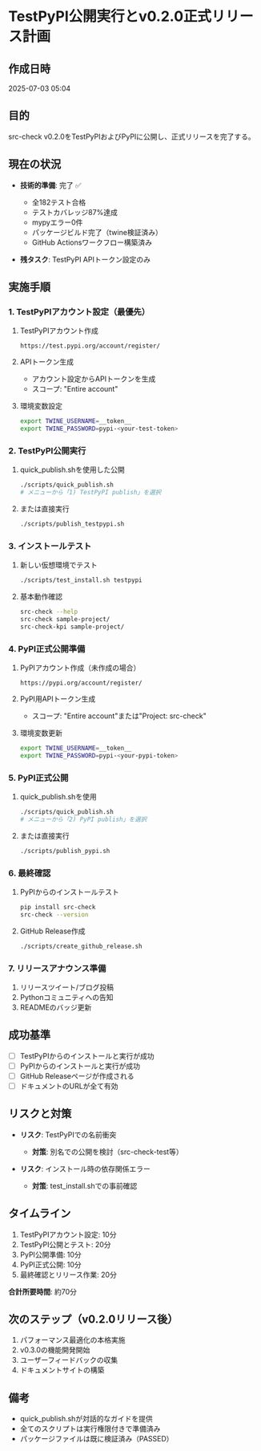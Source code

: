 # TestPyPI公開実行とv0.2.0正式リリース計画

## 作成日時
2025-07-03 05:04

## 目的
src-check v0.2.0をTestPyPIおよびPyPIに公開し、正式リリースを完了する。

## 現在の状況
- **技術的準備**: 完了 ✅
  - 全182テスト合格
  - テストカバレッジ87%達成
  - mypyエラー0件
  - パッケージビルド完了（twine検証済み）
  - GitHub Actionsワークフロー構築済み
  
- **残タスク**: TestPyPI APIトークン設定のみ

## 実施手順

### 1. TestPyPIアカウント設定（最優先）
1. TestPyPIアカウント作成
   ```
   https://test.pypi.org/account/register/
   ```

2. APIトークン生成
   - アカウント設定からAPIトークンを生成
   - スコープ: "Entire account"

3. 環境変数設定
   ```bash
   export TWINE_USERNAME=__token__
   export TWINE_PASSWORD=pypi-<your-test-token>
   ```

### 2. TestPyPI公開実行
1. quick_publish.shを使用した公開
   ```bash
   ./scripts/quick_publish.sh
   # メニューから「1) TestPyPI publish」を選択
   ```

2. または直接実行
   ```bash
   ./scripts/publish_testpypi.sh
   ```

### 3. インストールテスト
1. 新しい仮想環境でテスト
   ```bash
   ./scripts/test_install.sh testpypi
   ```

2. 基本動作確認
   ```bash
   src-check --help
   src-check sample-project/
   src-check-kpi sample-project/
   ```

### 4. PyPI正式公開準備
1. PyPIアカウント作成（未作成の場合）
   ```
   https://pypi.org/account/register/
   ```

2. PyPI用APIトークン生成
   - スコープ: "Entire account"または"Project: src-check"

3. 環境変数更新
   ```bash
   export TWINE_USERNAME=__token__
   export TWINE_PASSWORD=pypi-<your-pypi-token>
   ```

### 5. PyPI正式公開
1. quick_publish.shを使用
   ```bash
   ./scripts/quick_publish.sh
   # メニューから「2) PyPI publish」を選択
   ```

2. または直接実行
   ```bash
   ./scripts/publish_pypi.sh
   ```

### 6. 最終確認
1. PyPIからのインストールテスト
   ```bash
   pip install src-check
   src-check --version
   ```

2. GitHub Release作成
   ```bash
   ./scripts/create_github_release.sh
   ```

### 7. リリースアナウンス準備
1. リリースツイート/ブログ投稿
2. Pythonコミュニティへの告知
3. READMEのバッジ更新

## 成功基準
- [ ] TestPyPIからのインストールと実行が成功
- [ ] PyPIからのインストールと実行が成功
- [ ] GitHub Releaseページが作成される
- [ ] ドキュメントのURLが全て有効

## リスクと対策
- **リスク**: TestPyPIでの名前衝突
  - **対策**: 別名での公開を検討（src-check-test等）

- **リスク**: インストール時の依存関係エラー
  - **対策**: test_install.shでの事前確認

## タイムライン
1. TestPyPIアカウント設定: 10分
2. TestPyPI公開とテスト: 20分
3. PyPI公開準備: 10分
4. PyPI正式公開: 10分
5. 最終確認とリリース作業: 20分

**合計所要時間**: 約70分

## 次のステップ（v0.2.0リリース後）
1. パフォーマンス最適化の本格実施
2. v0.3.0の機能開発開始
3. ユーザーフィードバックの収集
4. ドキュメントサイトの構築

## 備考
- quick_publish.shが対話的なガイドを提供
- 全てのスクリプトは実行権限付きで準備済み
- パッケージファイルは既に検証済み（PASSED）
